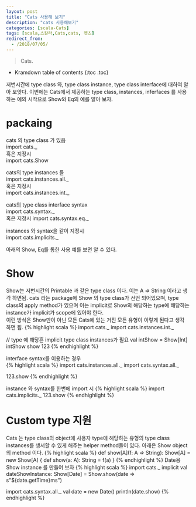 ```yaml
---
layout: post
title: "Cats 사용해 보기"
description: "cats 사용해보기"
categories: [scala-Cats]
tags: [scala,스칼라,Cats,cats, 켓츠]
redirect_from:
  - /2018/07/05/
---
```


> Cats.
>


* Kramdown table of contents
{:toc .toc}

저번시간에 type class 와, type class instance, type class interface에 대하여 알아 보앗다. 이번에는 Cats에서 제공하는 type class, instances, inferfaces 를 사용하는 예의 시작으로 Show와 Eq의 예를 알아 보자.  

# packaing
cats 의 type class 가 있음  
import cats._  
혹은 지정시  
import cats.Show  
  
cats의 type instances 들  
import cats.instances.all._  
혹은 지정시  
import cats.instances.int._  
  
cats의 type class interface syntax  
import cats.syntax._  
혹은 지정시 
import cats.syntax.eq._  

instances 와 syntax을 같이 지정시  
import cats.implicits._  

아래의 Show, Eq를 통한 사용 예를 보면 알 수 있다.  

# Show
Show는 저번시간의 Printable 과 같은 type class 이다. 이는 A => String 이라고 생각 하면됨. 
cats 라는 package에 Show 의 type class가 선언 되어있으며,
type class의  apply method가 있으며 이는 implicit로 Show의 해당하는 type에 해당하는  instance가 implicit가 scope에 있어야 한다.  
이런 방식은 Show만이 아닌 모든 Cats에 있는 거진 모든 유형이 이렇게 된다고 생각 하면 됨.
{% highlight scala %}
import cats._
import cats.instances.int._
  
// type 에 해당흔 implicit type class instances가 필요
val intShow = Show[Int]
intShow show 123
{% endhighlight %}

interface syntax를 이용하는 경우  
{% highlight scala %}
import cats.instances.all._
import cats.syntax.all._

123.show
{% endhighlight %}

instance 와 syntax를 한번에 import 시 
{% highlight scala %}
import cats.implicits._
123.show
{% endhighlight %}

# Custom type 지원 
Cats 는 type class의 object에 사용자 type에 해당하는 유형의 type class instances를 생서할 수 있게 해주는 helper method들이 있다.
아래은 Show object의  method 이다.
{% highlight scala %}
def show[A](f: A => String): Show[A] = new Show[A] {
  def show(a: A): String = f(a)
}
{% endhighlight %}
Date용 Show instance 를 만들어 보자
{% highlight scala %}
import cats._
implicit val dateShowInstance: Show[Date] = 
 Show.show(date => s"${date.getTime}ms")

import cats.syntax.all._
val date = new Date()
println(date.show)
{% endhighlight %}

[^1]: This is a footnote.

[kramdown]: https://kramdown.gettalong.org/
[Simple Texture]: https://github.com/yizeng/jekyll-theme-simple-texture
